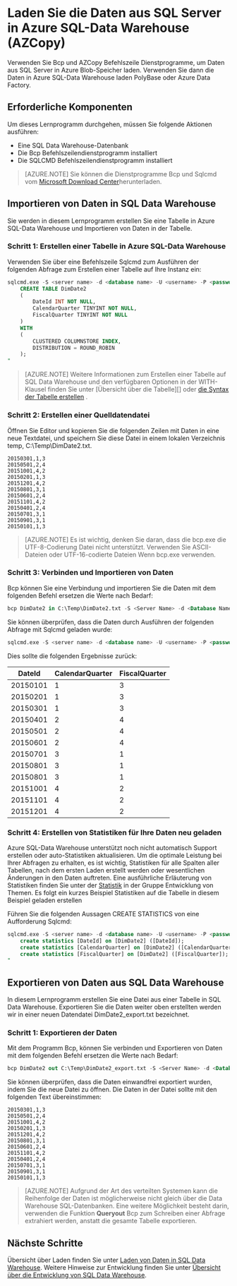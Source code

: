 <properties
   pageTitle="Laden Sie die Daten aus SQL Server in Azure SQL-Data Warehouse (PolyBase) | Microsoft Azure"
   description="Verwendet Bcp So exportieren Sie Daten aus SQL Server in flachen Dateien, AZCopy zum Importieren von Daten in Azure Blob-Speicher und PolyBase, um die Daten in Azure SQL-Data Warehouse Aufnahme an."
   services="sql-data-warehouse"
   documentationCenter="NA"
   authors="ckarst"
   manager="barbkess"
   editor=""/>

<tags
   ms.service="sql-data-warehouse"
   ms.devlang="NA"
   ms.topic="get-started-article"
   ms.tgt_pltfrm="NA"
   ms.workload="data-services"
   ms.date="06/30/2016"
   ms.author="cakarst;barbkess;sonyama"/>


# <a name="load-data-from-sql-server-into-azure-sql-data-warehouse-azcopy"></a>Laden Sie die Daten aus SQL Server in Azure SQL-Data Warehouse (AZCopy)

Verwenden Sie Bcp und AZCopy Befehlszeile Dienstprogramme, um Daten aus SQL Server in Azure Blob-Speicher laden. Verwenden Sie dann die Daten in Azure SQL-Data Warehouse laden PolyBase oder Azure Data Factory. 


## <a name="prerequisites"></a>Erforderliche Komponenten

Um dieses Lernprogramm durchgehen, müssen Sie folgende Aktionen ausführen:

- Eine SQL Data Warehouse-Datenbank
- Die Bcp Befehlszeilendienstprogramm installiert
- Die SQLCMD Befehlszeilendienstprogramm installiert

>[AZURE.NOTE] Sie können die Dienstprogramme Bcp und Sqlcmd vom [Microsoft Download Center][]herunterladen.

## <a name="import-data-into-sql-data-warehouse"></a>Importieren von Daten in SQL Data Warehouse

Sie werden in diesem Lernprogramm erstellen Sie eine Tabelle in Azure SQL-Data Warehouse und Importieren von Daten in der Tabelle.

### <a name="step-1-create-a-table-in-azure-sql-data-warehouse"></a>Schritt 1: Erstellen einer Tabelle in Azure SQL-Data Warehouse

Verwenden Sie über eine Befehlszeile Sqlcmd zum Ausführen der folgenden Abfrage zum Erstellen einer Tabelle auf Ihre Instanz ein:

```sql
sqlcmd.exe -S <server name> -d <database name> -U <username> -P <password> -I -Q "
    CREATE TABLE DimDate2
    (
        DateId INT NOT NULL,
        CalendarQuarter TINYINT NOT NULL,
        FiscalQuarter TINYINT NOT NULL
    )
    WITH
    (
        CLUSTERED COLUMNSTORE INDEX,
        DISTRIBUTION = ROUND_ROBIN
    );
"
```

>[AZURE.NOTE] Weitere Informationen zum Erstellen einer Tabelle auf SQL Data Warehouse und den verfügbaren Optionen in der WITH-Klausel finden Sie unter [Übersicht über die Tabelle][] oder [die Syntax der Tabelle erstellen][] .

### <a name="step-2-create-a-source-data-file"></a>Schritt 2: Erstellen einer Quelldatendatei

Öffnen Sie Editor und kopieren Sie die folgenden Zeilen mit Daten in eine neue Textdatei, und speichern Sie diese Datei in einem lokalen Verzeichnis temp, C:\Temp\DimDate2.txt.

```
20150301,1,3
20150501,2,4
20151001,4,2
20150201,1,3
20151201,4,2
20150801,3,1
20150601,2,4
20151101,4,2
20150401,2,4
20150701,3,1
20150901,3,1
20150101,1,3
```

> [AZURE.NOTE] Es ist wichtig, denken Sie daran, dass die bcp.exe die UTF-8-Codierung Datei nicht unterstützt. Verwenden Sie ASCII-Dateien oder UTF-16-codierte Dateien Wenn bcp.exe verwenden.

### <a name="step-3-connect-and-import-the-data"></a>Schritt 3: Verbinden und Importieren von Daten
Bcp können Sie eine Verbindung und importieren Sie die Daten mit dem folgenden Befehl ersetzen die Werte nach Bedarf:

```sql
bcp DimDate2 in C:\Temp\DimDate2.txt -S <Server Name> -d <Database Name> -U <Username> -P <password> -q -c -t  ','
```

Sie können überprüfen, dass die Daten durch Ausführen der folgenden Abfrage mit Sqlcmd geladen wurde:

```sql
sqlcmd.exe -S <server name> -d <database name> -U <username> -P <password> -I -Q "SELECT * FROM DimDate2 ORDER BY 1;"
```

Dies sollte die folgenden Ergebnisse zurück:

DateId |CalendarQuarter |FiscalQuarter
----------- |--------------- |-------------
20150101 |1 |3
20150201 |1 |3
20150301 |1 |3
20150401 |2 |4
20150501 |2 |4
20150601 |2 |4
20150701 |3 |1
20150801 |3 |1
20150801 |3 |1
20151001 |4 |2
20151101 |4 |2
20151201 |4 |2

### <a name="step-4-create-statistics-on-your-newly-loaded-data"></a>Schritt 4: Erstellen von Statistiken für Ihre Daten neu geladen

Azure SQL-Data Warehouse unterstützt noch nicht automatisch Support erstellen oder auto-Statistiken aktualisieren. Um die optimale Leistung bei Ihrer Abfragen zu erhalten, es ist wichtig, Statistiken für alle Spalten aller Tabellen, nach dem ersten Laden erstellt werden oder wesentlichen Änderungen in den Daten auftreten. Eine ausführliche Erläuterung von Statistiken finden Sie unter der [Statistik][] in der Gruppe Entwicklung von Themen. Es folgt ein kurzes Beispiel Statistiken auf die Tabelle in diesem Beispiel geladen erstellen

Führen Sie die folgenden Aussagen CREATE STATISTICS von eine Aufforderung Sqlcmd:

```sql
sqlcmd.exe -S <server name> -d <database name> -U <username> -P <password> -I -Q "
    create statistics [DateId] on [DimDate2] ([DateId]);
    create statistics [CalendarQuarter] on [DimDate2] ([CalendarQuarter]);
    create statistics [FiscalQuarter] on [DimDate2] ([FiscalQuarter]);
"
```

## <a name="export-data-from-sql-data-warehouse"></a>Exportieren von Daten aus SQL Data Warehouse
In diesem Lernprogramm erstellen Sie eine Datei aus einer Tabelle in SQL Data Warehouse. Exportieren Sie die Daten weiter oben erstellten werden wir in einer neuen Datendatei DimDate2_export.txt bezeichnet.

### <a name="step-1-export-the-data"></a>Schritt 1: Exportieren der Daten

Mit dem Programm Bcp, können Sie verbinden und Exportieren von Daten mit dem folgenden Befehl ersetzen die Werte nach Bedarf:

```sql
bcp DimDate2 out C:\Temp\DimDate2_export.txt -S <Server Name> -d <Database Name> -U <Username> -P <password> -q -c -t ','
```
Sie können überprüfen, dass die Daten einwandfrei exportiert wurden, indem Sie die neue Datei zu öffnen. Die Daten in der Datei sollte mit den folgenden Text übereinstimmen:

```
20150301,1,3
20150501,2,4
20151001,4,2
20150201,1,3
20151201,4,2
20150801,3,1
20150601,2,4
20151101,4,2
20150401,2,4
20150701,3,1
20150901,3,1
20150101,1,3
```

>[AZURE.NOTE] Aufgrund der Art des verteilten Systemen kann die Reihenfolge der Daten ist möglicherweise nicht gleich über die Data Warehouse SQL-Datenbanken. Eine weitere Möglichkeit besteht darin, verwenden die Funktion **Queryout** Bcp zum Schreiben einer Abfrage extrahiert werden, anstatt die gesamte Tabelle exportieren.

## <a name="next-steps"></a>Nächste Schritte
Übersicht über Laden finden Sie unter [Laden von Daten in SQL Data Warehouse][].
Weitere Hinweise zur Entwicklung finden Sie unter [Übersicht über die Entwicklung von SQL Data Warehouse][].

<!--Image references-->

<!--Article references-->

[Laden von Daten in SQL Data Warehouse]: ./sql-data-warehouse-overview-load.md
[Übersicht über die Entwicklung von SQL Data Warehouse]: ./sql-data-warehouse-overview-develop.md
[Tabelle (Übersicht)]: ./sql-data-warehouse-tables-overview.md
[Statistik]: ./sql-data-warehouse-tables-statistics.md

<!--MSDN references-->
[bcp]: https://msdn.microsoft.com/library/ms162802.aspx
[Die Syntax der Tabelle erstellen]: https://msdn.microsoft.com/library/mt203953.aspx

<!--Other Web references-->
[Microsoft Download Center]: https://www.microsoft.com/download/details.aspx?id=36433
